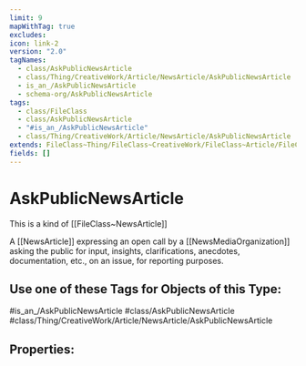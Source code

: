 ```yaml
---
limit: 9
mapWithTag: true
excludes: 
icon: link-2
version: "2.0"
tagNames:
  - class/AskPublicNewsArticle
  - class/Thing/CreativeWork/Article/NewsArticle/AskPublicNewsArticle
  - is_an_/AskPublicNewsArticle
  - schema-org/AskPublicNewsArticle
tags:
  - class/FileClass
  - class/AskPublicNewsArticle
  - "#is_an_/AskPublicNewsArticle"
  - class/Thing/CreativeWork/Article/NewsArticle/AskPublicNewsArticle
extends: FileClass~Thing/FileClass~CreativeWork/FileClass~Article/FileClass~NewsArticle
fields: []
---
```


# AskPublicNewsArticle
This is a kind of [[FileClass~NewsArticle]]

A [[NewsArticle]] expressing an open call by a [[NewsMediaOrganization]] asking the public for input, insights, clarifications, anecdotes, documentation, etc., on an issue, for reporting purposes.


## Use one of these Tags for Objects of this Type:

#is_an_/AskPublicNewsArticle
#class/AskPublicNewsArticle
#class/Thing/CreativeWork/Article/NewsArticle/AskPublicNewsArticle

## Properties:


